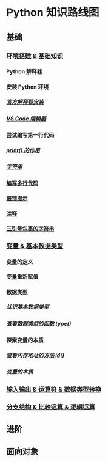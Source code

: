 # Python 知识路线图

## 基础

### <a href="https://letslearning.cn/Python/Python%E5%9F%BA%E7%A1%80/00.html" target="_blank">环境搭建 & 基础知识</a>

#### Python 解释器

#### 安装 Python 环境

##### <a href="https://letslearning.cn/Python/Python%E5%9F%BA%E7%A1%80/00.html#%E5%AE%89%E8%A3%85python%E5%AE%98%E6%96%B9%E8%A7%A3%E9%87%8A%E5%99%A8" target="_blank">官方解释器安装</a>

##### <a href="https://letslearning.cn/Python/Python%E5%9F%BA%E7%A1%80/00.html#%E5%AE%89%E8%A3%85%E4%BB%A3%E7%A0%81%E7%BC%96%E8%BE%91%E5%99%A8" target="_blank">VS Code 编辑器</a>

#### 尝试编写第一行代码

##### <a href="https://letslearning.cn/Python/Python%E5%9F%BA%E7%A1%80/00.html#print-%E4%BD%9C%E7%94%A8%E5%92%8C%E5%AD%97%E7%AC%A6%E4%B8%B2" target="_blank">print() 的作用</a>

##### <a href="https://letslearning.cn/Python/Python%E5%9F%BA%E7%A1%80/00.html#print-%E4%BD%9C%E7%94%A8%E5%92%8C%E5%AD%97%E7%AC%A6%E4%B8%B2" target="_blank">字符串</a>

#### <a href="https://letslearning.cn/Python/Python%E5%9F%BA%E7%A1%80/00.html#%E7%BC%96%E5%86%99%E5%A4%9A%E8%A1%8C%E4%BB%A3%E7%A0%81" target="_blank">编写多行代码</a>

#### <a href="https://letslearning.cn/Python/Python%E5%9F%BA%E7%A1%80/00.html#python%E7%9A%84%E6%8A%A5%E9%94%99%E6%8F%90%E7%A4%BA" target="_blank">报错提示</a>

#### <a href="https://letslearning.cn/Python/Python%E5%9F%BA%E7%A1%80/00.html#%E7%A8%8B%E5%BA%8F%E6%B3%A8%E9%87%8A" target="_blank">注释</a>

#### <a href="https://letslearning.cn/Python/Python%E5%9F%BA%E7%A1%80/00.html#%E4%B8%89%E5%BC%95%E5%8F%B7%E5%8C%85%E8%A3%B9%E7%9A%84%E5%AD%97%E7%AC%A6%E4%B8%B2" target="_blank">三引号包裹的字符串</a>

### <a href="https://letslearning.cn/Python/Python%E5%9F%BA%E7%A1%80/01.html" target="_blank">变量 & 基本数据类型</a>

#### 变量的定义

#### 变量重新赋值

#### 数据类型

##### 认识基本数据类型

##### 查看数据类型的函数 type()

#### 探索变量的本质

##### 查看内存地址的方法 id()

##### 变量的本质

### <a href="https://letslearning.cn/Python/Python%E5%9F%BA%E7%A1%80/02.html" target="_blank">输入输出 & 运算符 & 数据类型转换</a>

### <a href="https://letslearning.cn/Python/Python%E5%9F%BA%E7%A1%80/03.html" target="_blank">分支结构 & 比较运算 & 逻辑运算</a>

## 进阶

## 面向对象
